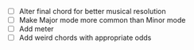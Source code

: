 - [ ] Alter final chord for better musical resolution
- [ ] Make Major mode more common than Minor mode
- [ ] Add meter
- [ ] Add weird chords with appropriate odds
